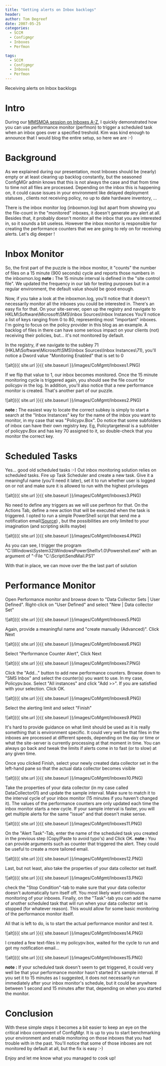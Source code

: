 ```yaml
---
title: "Getting alerts on Inbox backlogs"
header:
author: Tom Degreef
date: 2007-05-25
categories:
  - SCCM
  - Configmgr
  - Inboxes
  - Perfmon

tags:
  - SCCM
  - Configmgr
  - Inboxes
  - Perfmon
---
```


Receiving alerts on Inbox backlogs

# Intro #

During our [MMSMOA session on Inboxes A-Z](), I quickly demonstrated how you can use performance monitor (perfmon) to trigger a scheduled task when an inbox goes over a specified treshold. Kim was kind enough to announce that I would blog the entire setup, so here we are :-)

# Background #

As we explained during our presentation, most Inboxes should be (nearly) empty or at least clearing up backlog constantly, but the seasoned ConfigMGr admin knows that this is not always the case and that from time to time not all files are processed. Depending on the inbox this is happening on, it could cause issues in your environment like delayed deployment statuses , clients not receiving policy, no up to date hardware inventory, ...

There is the inbox monitor log (inboxmon.log) but apart from showing you the file-count in the "monitored" inboxes, it doesn't generate any alert at all. Besides that, it probably doesn't monitor all the inbox that you are interested in, so it sounds a bit useless. However the inbox monitor is responsible for creating the performance counters that we are going to rely on for receiving alerts. Let's dig deeper !

# Inbox Monitor #

So, the first part of the puzzle is the inbox monitor, it "counts" the number of files on a 15 minute (900 seconds) cycle and reports those numbers in the inboxmon.log
**note :** The 15 minute interval is defined in the "site control file". We updated the frequency in our lab for testing purposes but in a regular environment, the default value should be good enough.

Now, if you take a look at the inboxmon.log, you'll notice that it doesn't necessarily monitor all the inboxes you could be interested in. There's an easy fix for that. On your site-server, open up the registry and navigate to HKLM\Software\Microsoft\SMS\Inbox Sources\Inbox Instances
You'll notice a list of keys ranging from 0 to 80, representing most "important" inboxes. I'm going to focus on the policy provider in this blog as an example. A backlog of files in there can have some serious impact on your clients (not) receiving their policies, but... it's not monitored by default.

In the registry, if we navigate to the subkey 71 (HKLM\Software\Microsoft\SMS\Inbox Sources\Inbox Instances\71), you'll notice a Dword value "Monitoring Enabled" that is set to 0

![alt]({{ site.url }}{{ site.baseurl }}/images/CoMgmt/Inboxes1.PNG)

If we flip that value to 1, our inbox becomes monitored. Once the 15 minute monitoring cycle is triggered again, you should see the file count for policypv in the log. In addition, you'll also notice that a new performance monitor is created. That's another part of our puzzle.

![alt]({{ site.url }}{{ site.baseurl }}/images/CoMgmt/Inboxes2.PNG)

**note :** The easiest way to locate the correct subkey is simply to start a search at the "Inbox Instances" key for the name of the inbox you want to monitor, in my case that was "Policypv.Box". Do notice that some subfolders of inbox can have their own registry key. Eg, Policytargeteval is a subfolder of policypv.Box and has key 70 assigned to it, so double-check that you monitor the correct key.

# Scheduled Tasks #

Yes... good old scheduled tasks :-)
Out inbox monitoring solution relies on scheduled tasks. Fire up Task Scheduler and create a new task.
Give it a meaningful name (you'll need it later), set it to run whether user is logged on or not and make sure it is allowed to run with the highest privileges

![alt]({{ site.url }}{{ site.baseurl }}/images/CoMgmt/Inboxes3.PNG)

No need to define any triggers as we will use perfmon for that.
On the Actions Tab, define a new action that will be executed when the task is triggered.
I opted to run a simple PowerShell script that send me a notification email([Source](https://gallery.technet.microsoft.com/scriptcenter/Simple-Powershell-function-8e826d7c)) , but the possibilities are only limited to your imagination (and scripting skills maybe)

![alt]({{ site.url }}{{ site.baseurl }}/images/CoMgmt/Inboxes4.PNG)

As you can see, I trigger the program "C:\Windows\System32\WindowsPowerShell\v1.0\Powershell.exe" with an argument of "-File "C:\Script\SendMail.PS1"

With that in place, we can move over the the last part of solution

# Performance Monitor #

Open Performance monitor and browse down to "Data Collector Sets | User Defined". Right-click on "User Defined" and select "New | Data collector Set"

![alt]({{ site.url }}{{ site.baseurl }}/images/CoMgmt/Inboxes5.PNG)

Again, provide a meaningful name and "create manually (Advanced)". Click Next

![alt]({{ site.url }}{{ site.baseurl }}/images/CoMgmt/Inboxes6.PNG)

Select "Performance Counter Alert", Click Next

![alt]({{ site.url }}{{ site.baseurl }}/images/CoMgmt/Inboxes7.PNG)

Click the "Add..." button to add new performance counters.
Browse down to "SMS Inbox" and select the counter(s) you want to use. In my case, Policypv.box.
Select "All instances" and click "Add >>".
If you are satisfied with your selection. Click OK.

![alt]({{ site.url }}{{ site.baseurl }}/images/CoMgmt/Inboxes8.PNG)

Select the alerting limit and select "Finish"

![alt]({{ site.url }}{{ site.baseurl }}/images/CoMgmt/Inboxes9.PNG)

It's hard to provide guidance on what limit should be used as it is really something that is environment specific. It could very well be that files in the inboxes are processed at different speeds, depending on the day or time or what the site-server is currently processing at that moment in time. You can always go back and tweak the limits if alerts come in to fast (or to slow) at any given time.

Once you clicked Finish, select your newly created data collector set in the left-hand pane so that the actual data collector becomes visible

![alt]({{ site.url }}{{ site.baseurl }}/images/CoMgmt/Inboxes10.PNG)

Take the properties of your data collector (in my case called DataCollector01) and update the sample interval. Make sure to match it to the interval cycle of your inbox monitor (15 minutes if you haven't changed it).
The values of the performance counters are only updated each time the inbox monitor starts a new cycle. If your sample interval is faster, you will get multiple alerts for the same "issue" and that doesn't make sense.

![alt]({{ site.url }}{{ site.baseurl }}/images/CoMgmt/Inboxes11.PNG)

On the "Alert Task"-Tab, enter the name of the scheduled task you created in the previous step (Copy/Paste to avoid typo's) and Click OK.
**note :** You can provide arguments such as counter that triggered the alert. They could be useful to create a more tailored email.

![alt]({{ site.url }}{{ site.baseurl }}/images/CoMgmt/Inboxes12.PNG)

Last, but not least, also take the properties of your data collector set itself.

![alt]({{ site.url }}{{ site.baseurl }}/images/CoMgmt/Inboxes13.PNG)

check the "Stop Condition"-tab to make sure that your data collector doesn't automatically turn itself off. You most likely want continuous monitoring of your inboxes.
Finally, on the "Task"-tab you can add the name of another scheduled task that will run when your data collector set is stopped (for whatever reason). This would allow for some basic monitoring of the performance monitor itself.

All that is left to do, is to start the actual performance monitor and test it.

![alt]({{ site.url }}{{ site.baseurl }}/images/CoMgmt/Inboxes14.PNG)

I created a few text-files in my policypv.box, waited for the cycle to run and got my notification email...

![alt]({{ site.url }}{{ site.baseurl }}/images/CoMgmt/Inboxes15.PNG)

**note :** If your scheduled task doesn't seem to get triggered, it could very well be that your performance monitor hasn't started it's sample interval. If you set it to 15 minutes as I suggested, it does not necessarily run immediately after your inbox monitor's schedule, but it could be anywhere between 1 second and 15 minutes after that, depending on when you started the monitor.

# Conclusion #

With these simple steps it becomes a bit easier to keep an eye on the critical inbox component of ConfigMgr. It is up to you to start benchmarking your environment and enable monitoring on those inboxes that you had trouble with in the past. You'll notice that some of those inboxes are not monitored by default at all, but the fix is easy :-)

Enjoy and let me know what you managed to cook up! 